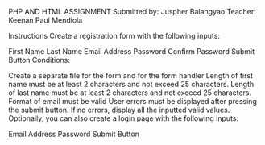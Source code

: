 PHP AND HTML ASSIGNMENT
Submitted by: Juspher Balangyao
Teacher: Keenan Paul Mendiola

Instructions
Create a registration form with the following inputs:

First Name
Last Name
Email
Address
Password
Confirm Password
Submit Button
Conditions:

Create a separate file for the form and for the form handler
Length of first name must be at least 2 characters and not exceed 25 characters.
Length of last name must be at least 2 characters and not exceed 25 characters.
Format of email must be valid
User errors must be displayed after pressing the submit button.
If no errors, display all the inputted valid values.
Optionally, you can also create a login page with the following inputs:

Email Address
Password
Submit Button
